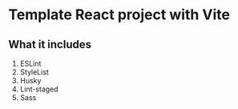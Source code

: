 # Template React project with Vite

## What it includes

1) ESLint
2) StyleList
4) Husky
5) Lint-staged
6) Sass
